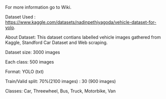 For more information go to Wiki.

Dataset Used : https://www.kaggle.com/datasets/nadinpethiyagoda/vehicle-dataset-for-yolo.

About Dataset: This dataset contians labelled vehicle images gathered from Kaggle, Standford Car Dataset and Web scraping.

Dataset size: 3000 images

Each class: 500 images

Format: YOLO (txt)

Train/Valid split: 70%(2100 images) : 30 (900 images)

Classes: Car, Threewheel, Bus, Truck, Motorbike, Van


